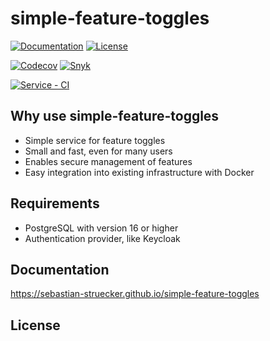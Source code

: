 # simple-feature-toggles

[![Documentation](https://img.shields.io/badge/Documentation-F33A6A.svg)](https://sebastian-struecker.github.io/simple-feature-toggles)
[![License](https://img.shields.io/github/license/sebastian-struecker/simple-feature-toggles?color=pink)](https://github.com/sebastian-struecker/simple-feature-toggles/blob/main/LICENSE)

[![Codecov](https://codecov.io/gh/sebastian-struecker/simple-feature-toggles/graph/badge.svg?token=QODH0DNVSL)](https://codecov.io/gh/sebastian-struecker/simple-feature-toggles)
[![Snyk](https://snyk.io/test/github/sebastian-struecker/simple-feature-toggles/badge.svg)](https://snyk.io/test/github/sebastian-struecker/simple-feature-toggles)

[![Service - CI](https://github.com/sebastian-struecker/simple-feature-toggles/actions/workflows/service-build-image.yml/badge.svg)](https://github.com/sebastian-struecker/simple-feature-toggles/actions/workflows/service-build-image.yml)

## Why use simple-feature-toggles
- Simple service for feature toggles
- Small and fast, even for many users
- Enables secure management of features
- Easy integration into existing infrastructure with Docker

## Requirements
- PostgreSQL with version 16 or higher
- Authentication provider, like Keycloak

## Documentation
https://sebastian-struecker.github.io/simple-feature-toggles


## License
